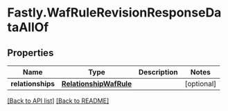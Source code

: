 # Fastly.WafRuleRevisionResponseDataAllOf

## Properties

Name | Type | Description | Notes
------------ | ------------- | ------------- | -------------
**relationships** | [**RelationshipWafRule**](RelationshipWafRule.md) |  | [optional] 



[[Back to API list]](../../README.md#endpoints) [[Back to README]](../../README.md)
